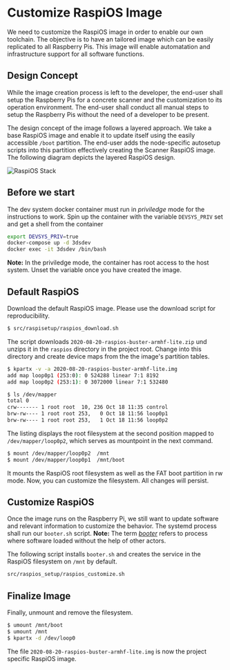 # Customize RaspiOS Image

We need to customize the RaspiOS image in order to enable our own toolchain. The objective is to have an tailored image which can be easily replicated to all Raspberry Pis. This image will enable automatation and infrastructure support for all software functions.

## Design Concept

While the image creation process is left to the developer, the end-user shall setup the Raspberry Pis for a concrete scanner and the customization to its operation environment. The end-user shall conduct all manual steps to setup the Raspberry Pis without the need of a developer to be present. 

The design concept of the image follows a layered approach. We take a base RaspiOS image and enable it to update itself using the easily accessible `/boot` partition. The end-user adds the node-specific autosetup scripts into this partition effectively creating the Scanner RaspiOS image. The following diagram depicts the layered RaspiOS design.

![RaspiOS Stack](http://www.plantuml.com/plantuml/png/3SMn3G8n30NGLM21kBYEcWqO08KVYukuE97zBHYVUysxTiEHJTEFoqwkk8bu_PPtvvwl37LCeneBvX0qnMTpsUuFL3Dr6JLurYP2i9vUO_KPXJ_-0G00)

## Before we start

The dev system docker container must run in *priviledge* mode for the instructions to work. Spin up the container with the variable `DEVSYS_PRIV` set and get a shell from the container

```bash
export DEVSYS_PRIV=true
docker-compose up -d 3dsdev
docker exec -it 3dsdev /bin/bash
```

**Note:** In the priviledge mode, the container has root access to the host system. Unset the variable once you have created the image.

## Default RaspiOS

Download the default RaspiOS image. Please use the download script for reproducibility.

```bash
$ src/raspisetup/raspios_download.sh
```

The script downloads `2020-08-20-raspios-buster-armhf-lite.zip` und unzips it in the `raspios` directory in the project root. Change into this directory and create device maps from the the image's partition tables. 

```bash
$ kpartx -v -a 2020-08-20-raspios-buster-armhf-lite.img
add map loop0p1 (253:0): 0 524288 linear 7:1 8192
add map loop0p2 (253:1): 0 3072000 linear 7:1 532480

$ ls /dev/mapper
total 0
crw------- 1 root root  10, 236 Oct 18 11:35 control
brw-rw---- 1 root root 253,   0 Oct 18 11:56 loop0p1
brw-rw---- 1 root root 253,   1 Oct 18 11:56 loop0p2
```

The listing displays the root filesystem at the second position mapped to `/dev/mapper/loop0p2`, which serves as mountpoint in the next command.

```bash
$ mount /dev/mapper/loop0p2  /mnt
$ mount /dev/mapper/loop0p1  /mnt/boot
```

It mounts the RaspiOS root filesystem as well as the FAT boot partition in rw mode. Now, you can customize the filesystem. All changes will persist. 


## Customize RaspiOS

Once the image runs on the Raspberry Pi, we still want to update software and relevant information to customize the behavior. The systemd process shall run our `booter.sh` script. **Note:** The term [*booter*](https://en.wikipedia.org/wiki/Booter) refers to process where software loaded without the help of other actors.

The following script installs `booter.sh` and creates the service in the RaspiOS filesystem on `/mnt` by default.

```bash
src/raspios_setup/raspios_customize.sh
```

## Finalize Image

Finally, unmount and remove the filesystem.

```bash
$ umount /mnt/boot
$ umount /mnt
$ kpartx -d /dev/loop0
```

The file `2020-08-20-raspios-buster-armhf-lite.img` is now the project specific RaspiOS image. 
